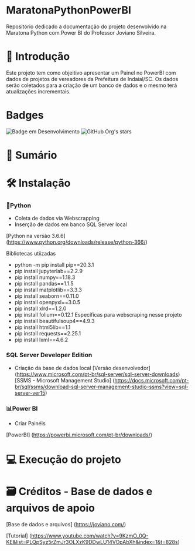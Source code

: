 # MaratonaPythonPowerBI
Repositório dedicado a documentação do projeto desenvolvido na Maratona Python com Power BI do Professor Joviano Silveira.

# 🎯 Introdução

Este projeto tem como objeitivo apresentar um Painel no PowerBI com dados de projetos de vereadores da Prefeitura de Indaial/SC. Os dados serão coletados para a criação de um banco de dados e o mesmo terá atualizações incrementais.

# Badges

![Badge em Desenvolvimento](http://img.shields.io/static/v1?label=STATUS&message=EM%20DESENVOLVIMENTO&color=GREEN&style=for-the-badge)
![GitHub Org's stars](https://img.shields.io/github/stars/camilafernanda?style=social)

# 📍 Sumário

# 🛠️ Instalação

### 🐍Python
- Coleta de dados via Webscrapping
- Inserção de dados em banco SQL Server local

[Python na versão 3.6.6] (https://www.python.org/downloads/release/python-366/)

Bibliotecas utiizadas
- python -m pip install pip==20.3.1
- pip install jupyterlab==2.2.9
- pip install numpy==1.18.3
- pip install pandas==1.1.5
- pip install matplotlib==3.3.3
- pip install seaborn==0.11.0
- pip install openpyxl==3.0.5
- pip install xlrd==1.2.0
- pip install folium==0.12.1
Específicas para webscraping nesse projeto
- pip install beautifulsoup4==4.9.3
- pip install html5lib==1.1
- pip install requests==2.25.1
- pip install lxml==4.6.2


### SQL Server Developer Edition
- Criação da base de dados local
[Versão desenvolvedor] (https://www.microsoft.com/pt-br/sql-server/sql-server-downloads)
[SSMS - Microsoft Management Studio] (https://docs.microsoft.com/pt-br/sql/ssms/download-sql-server-management-studio-ssms?view=sql-server-ver15)


### 📊Power BI
- Criar Painéis

[PowerBI] (https://powerbi.microsoft.com/pt-br/downloads/)



# 💻 Execução do projeto


# 🗃️ Créditos - Base de dados e arquivos de apoio
[Base de dados e arquivos] (https://joviano.com/)

[Tutorial] (https://www.youtube.com/watch?v=9KzmO_0Q-KE&list=PLQpSyz5rZmJr3OLXzK9DDwLU14VOpAbXh&index=1&t=828s)
